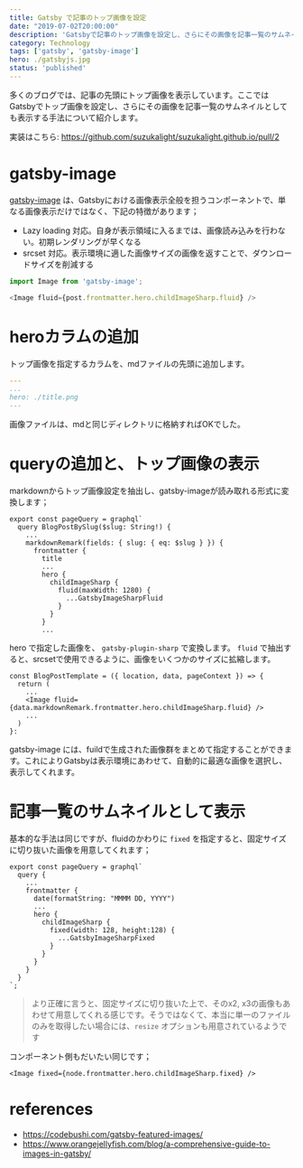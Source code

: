 ```yaml
---
title: Gatsby で記事のトップ画像を設定
date: "2019-07-02T20:00:00"
description: 'Gatsbyで記事のトップ画像を設定し、さらにその画像を記事一覧のサムネイルとしても表示する手法について'
category: Technology
tags: ['gatsby', 'gatsby-image']
hero: ./gatsbyjs.jpg
status: 'published'
---
```


多くのブログでは、記事の先頭にトップ画像を表示しています。ここではGatsbyでトップ画像を設定し、さらにその画像を記事一覧のサムネイルとしても表示する手法について紹介します。

実装はこちら: https://github.com/suzukalight/suzukalight.github.io/pull/2

# gatsby-image

[gatsby-image](https://www.gatsbyjs.org/docs/gatsby-image/) は、Gatsbyにおける画像表示全般を担うコンポーネントで、単なる画像表示だけではなく、下記の特徴があります；

- Lazy loading 対応。自身が表示領域に入るまでは、画像読み込みを行わない。初期レンダリングが早くなる
- srcset 対応。表示環境に適した画像サイズの画像を返すことで、ダウンロードサイズを削減する

```javascript
import Image from 'gatsby-image';

<Image fluid={post.frontmatter.hero.childImageSharp.fluid} />
```

# heroカラムの追加

トップ画像を指定するカラムを、mdファイルの先頭に追加します。

```yaml
---
...
hero: ./title.png
---
```

画像ファイルは、mdと同じディレクトリに格納すればOKでした。

# queryの追加と、トップ画像の表示

markdownからトップ画像設定を抽出し、gatsby-imageが読み取れる形式に変換します；

```javascript{8-14}
export const pageQuery = graphql`
  query BlogPostBySlug($slug: String!) {
    ...
    markdownRemark(fields: { slug: { eq: $slug } }) {
      frontmatter {
        title
        ...
        hero {
          childImageSharp {
            fluid(maxWidth: 1280) {
              ...GatsbyImageSharpFluid
            }
          }
        }
        ...
```

hero で指定した画像を、 `gatsby-plugin-sharp` で変換します。 `fluid` で抽出すると、srcsetで使用できるように、画像をいくつかのサイズに拡縮します。

```javascript{4}
const BlogPostTemplate = ({ location, data, pageContext }) => {
  return (
    ...
    <Image fluid={data.markdownRemark.frontmatter.hero.childImageSharp.fluid} />
    ...
  )
}:
```

gatsby-image には、fuildで生成された画像群をまとめて指定することができます。これによりGatsbyは表示環境にあわせて、自動的に最適な画像を選択し、表示してくれます。

# 記事一覧のサムネイルとして表示

基本的な手法は同じですが、fluidのかわりに `fixed` を指定すると、固定サイズに切り抜いた画像を用意してくれます；

```javascript{7-13}
export const pageQuery = graphql`
  query {
    ...
    frontmatter {
      date(formatString: "MMMM DD, YYYY")
      ...
      hero {
        childImageSharp {
          fixed(width: 128, height:128) {
            ...GatsbyImageSharpFixed
          }
        }
      }
    }
  }
`;
```

> より正確に言うと、固定サイズに切り抜いた上で、そのx2, x3の画像もあわせて用意してくれる感じです。そうではなくて、本当に単一のファイルのみを取得したい場合には、`resize` オプションも用意されているようです

コンポーネント側もだいたい同じです；

```javascript{1}
<Image fixed={node.frontmatter.hero.childImageSharp.fixed} />
```

# references

- https://codebushi.com/gatsby-featured-images/
- https://www.orangejellyfish.com/blog/a-comprehensive-guide-to-images-in-gatsby/

